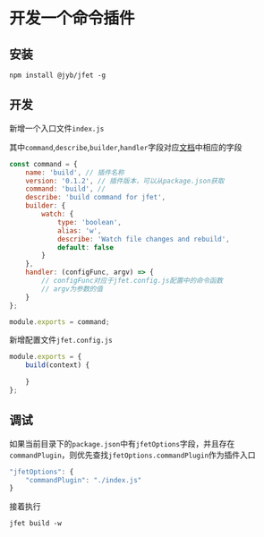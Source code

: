 # 开发一个命令插件

## 安装

```shell
npm install @jyb/jfet -g
```

## 开发

新增一个入口文件`index.js`

其中`command`,`describe`,`builder`,`handler`字段对应[文档](https://github.com/yargs/yargs/blob/master/docs/advanced.md#providing-a-command-module)中相应的字段

```javascript
const command = {
    name: 'build', // 插件名称
    version: '0.1.2', // 插件版本，可以从package.json获取
    command: 'build', // 
    describe: 'build command for jfet',
    builder: {
        watch: {
            type: 'boolean',
            alias: 'w',
            describe: 'Watch file changes and rebuild',
            default: false
        }
    },
    handler: (configFunc, argv) => {
        // configFunc对应于jfet.config.js配置中的命令函数
        // argv为参数的值
    }
};

module.exports = command;
```

新增配置文件`jfet.config.js`

```javascript
module.exports = {
    build(context) {
        
    }
};
```

## 调试

如果当前目录下的`package.json`中有`jfetOptions`字段，并且存在`commandPlugin`，则优先查找`jfetOptions.commandPlugin`作为插件入口

```javascript
"jfetOptions": {
    "commandPlugin": "./index.js"
}
```

接着执行

```shell
jfet build -w
```


